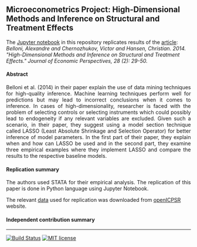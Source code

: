 ## Microeconometrics Project: High-Dimensional Methods and Inference on Structural and Treatment Effects
The [Jupyter notebook](https://github.com/HumanCapitalAnalysis/microeconometrics-course-project-satwikav/blob/master/Satwika_project.ipynb) in this repository replicates results of the [article](https://www.aeaweb.org/articles?id=10.1257/jep.28.2.29): 
*Belloni, Alexandre and Chernozhukov, Victor and Hansen, Christian. 2014. "High-Dimensional Methods and Inference on Structural and Treatment Effects." Journal of Economic Perspectives, 28 (2): 29-50.*
#### **Abstract**
<p align="justify">
Belloni et al. (2014) in their paper explain the use of data mining techniques for high-quality inference. Machine learning techniques perform well for predictions but may lead to incorrect conclusions when it comes to inference. In cases of high-dimensionality, researcher is faced with the problem of selecting controls or selecting instruments which could possibly lead to endogeneity if any relevant variables are excluded.  Given such a scenario, in their paper, they suggest using a model section technique called LASSO (Least Absolute Shrinkage and Selection Operator) for better inference of model parameters. In the first part of their paper, they explain when and how can LASSO be used and in the second part, they examine three empirical examples where they implement LASSO and compare the results to the respective baseline models.
</p>

#### **Replication summary**
<p align="justify">
The authors used STATA for their empirical analysis. The replication of this paper is done in Python language using Jupyter Notebook. 
  
The relevant [data](https://github.com/HumanCapitalAnalysis/microeconometrics-course-project-satwikav/tree/master/data) used for replication was downloaded from [openICPSR](https://www.openicpsr.org/openicpsr/project/113924/version/V1/view) website.
</p>

#### **Independent contribution summary**

---
[![Build Status](https://travis-ci.org/HumanCapitalAnalysis/microeconometrics-course-project-satwikav.svg?branch=master)](https://travis-ci.org/HumanCapitalAnalysis/microeconometrics-course-project-satwikav) [![MIT license](http://img.shields.io/badge/license-MIT-brightgreen.svg)](https://github.com/HumanCapitalAnalysis/microeconometrics-course-project-satwikav/blob/master/LICENSE)
